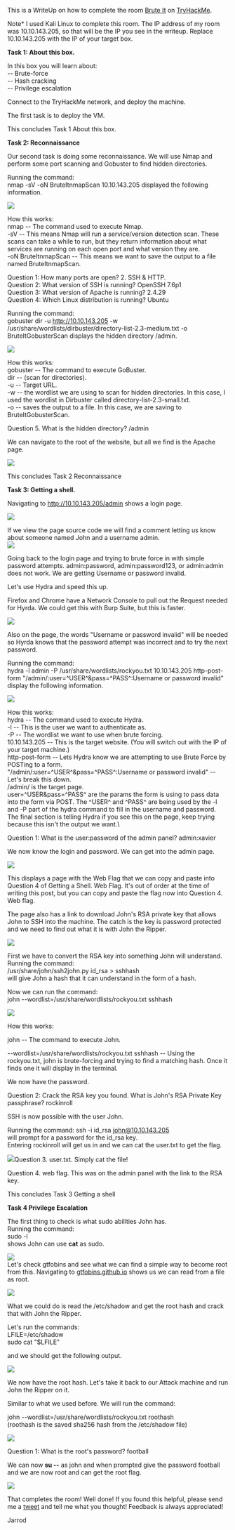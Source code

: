 This is a WriteUp on how to complete the room [Brute It](https://tryhackme.com/room/bruteit) on [TryHackMe](https://tryhackme.com).

Note* I used Kali Linux to complete this room. The IP address of my room was 10.10.143.205, so that will be the IP you see in the writeup. Replace 10.10.143.205 with the IP of your target box.

**Task 1: About this box.**

In this box you will learn about:\
-- Brute-force\
-- Hash cracking\
-- Privilege escalation

Connect to the TryHackMe network, and deploy the machine.

The first task is to deploy the VM.

This concludes Task 1 About this box.

**Task 2: Reconnaissance**

Our second task is doing some reconnaissance. We will use Nmap and perform some port scanning and Gobuster to find hidden directories.

Running the command:\
nmap -sV -oN BruteItnmapScan 10.10.143.205 displayed the following information.

![](https://jarrodrizor.com/wp-content/uploads/2021/04/BruteItNmapScan.png)

How this works:\
nmap -- The command used to execute Nmap.\
-sV -- This means Nmap will run a service/version detection scan. These scans can take a while to run, but they return information about what services are running on each open port and what version they are.\
-oN BruteItnmapScan -- This means we want to save the output to a file named BruteItnmapScan.

Question 1: How many ports are open? 2. SSH & HTTP.\
Question 2: What version of SSH is running? OpenSSH 7.6p1\
Question 3: What version of Apache is running? 2.4.29\
Question 4: Which Linux distribution is running? Ubuntu

Running the command:\
gobuster dir -u http://10.10.143.205 -w /usr/share/wordlists/dirbuster/directory-list-2.3-medium.txt -o BruteItGobusterScan displays the hidden directory /admin.

![](https://jarrodrizor.com/wp-content/uploads/2021/04/BruteItGobusterScan.png)

How this works:\
gobuster -- The command to execute GoBuster.\
dir -- (scan for directories).\
-u -- Target URL.\
-w -- the wordlist we are using to scan for hidden directories. In this case, I used the wordlist in Dirbuster called directory-list-2.3-small.txt.\
-o -- saves the output to a file. In this case, we are saving to BruteItGobusterScan.

Question 5. What is the hidden directory? /admin

We can navigate to the root of the website, but all we find is the Apache page.

![](https://jarrodrizor.com/wp-content/uploads/2021/04/BruteItRootWebPageScreenShot.png)

This concludes Task 2 Reconnaissance

**Task 3: Getting a shell.**

Navigating to http://10.10.143.205/admin shows a login page.

![](https://jarrodrizor.com/wp-content/uploads/2021/04/BruteItAdminPage.png)

If we view the page source code we will find a comment letting us know about someone named John and a username admin.\
![](https://jarrodrizor.com/wp-content/uploads/2021/04/BruteItAdminPageSource.png)

Going back to the login page and trying to brute force in with simple password attempts. admin:password, admin:password123, or admin:admin does not work. We are getting Username or password invalid.

Let's use Hydra and speed this up.

Firefox and Chrome have a Network Console to pull out the Request needed for Hyrda. We could get this with Burp Suite, but this is faster.

![](https://jarrodrizor.com/wp-content/uploads/2021/04/BruteItNetworkRequest.png)

Also on the page, the words "Username or password invalid" will be needed so Hyrda knows that the password attempt was incorrect and to try the next password.

Running the command:\
hydra -l admin -P /usr/share/wordlists/rockyou.txt 10.10.143.205 http-post-form "/admin/:user=^USER^&pass=^PASS^:Username or password invalid" display the following information.

![](https://jarrodrizor.com/wp-content/uploads/2021/04/BruteItHydraScreenshot.png)

How this works:\
hydra -- The command used to execute Hydra.\
-l -- This is the user we want to authenticate as.\
-P -- The wordlist we want to use when brute forcing.\
10.10.143.205 -- This is the target website. (You will switch out with the IP of your target machine.)\
http-post-form -- Lets Hydra know we are attempting to use Brute Force by\
POSTing to a form.\
"/admin/:user=^USER^&pass=^PASS^:Username or password invalid" -- Let's break this down.\
/admin/ is the target page.\
user=^USER&pass=^PASS^ are the params the form is using to pass data into the form via POST. The ^USER^ and ^PASS^ are being used by the -l and -P part of the hydra command to fill in the username and password.\
The final section is telling Hydra if you see this on the page, keep trying because this isn't the output we want.\

Question 1: What is the user:password of the admin panel? admin:xavier

We now know the login and password. We can get into the admin page.

![](https://jarrodrizor.com/wp-content/uploads/2021/04/BruteItAdminLoggedIn.png)

This displays a page with the Web Flag that we can copy and paste into Question 4 of Getting a Shell. Web Flag. It's out of order at the time of writing this post, but you can copy and paste the flag now into Question 4. Web flag.

The page also has a link to download John's RSA private key that allows John to SSH into the machine. The catch is the key is password protected and we need to find out what it is with John the Ripper.

![](https://jarrodrizor.com/wp-content/uploads/2021/04/BruteItJohnKeyScreenshot.png)

First we have to convert the RSA key into something John will understand.\
Running the command:\
/usr/share/john/ssh2john.py id_rsa > sshhash\
will give John a hash that it can understand in the form of a hash.

Now we can run the command:\
john --wordlist=/usr/share/wordlists/rockyou.txt sshhash

![](https://jarrodrizor.com/wp-content/uploads/2021/04/BruteItJohn.png)

How this works:

john -- The command to execute John.

--wordlist=/usr/share/wordlists/rockyou.txt sshhash -- Using the rockyou.txt, john is brute-forcing and trying to find a matching hash. Once it finds one it will display in the terminal.

We now have the password.

Question 2: Crack the RSA key you found. What is John's RSA Private Key passphrase? rockinroll

SSH is now possible with the user John.

Running the command: ssh -i id_rsa john@10.10.143.205\
will prompt for a password for the id_rsa key.\
Entering rockinroll will get us in and we can cat the user.txt to get the flag.

![](https://jarrodrizor.com/wp-content/uploads/2021/04/BruteItUserFlag.png)Question 3. user.txt. Simply cat the file!

Question 4. web flag. This was on the admin panel with the link to the RSA key.

This concludes Task 3 Getting a shell

**Task 4 Privilege Escalation**

The first thing to check is what sudo abilities John has.\
Running the command:\
sudo -l\
shows John can use **cat** as sudo.

![](https://jarrodrizor.com/wp-content/uploads/2021/04/BruteItJohnsudocommandsScreenshot.png)\
Let's check gtfobins and see what we can find a simple way to become root from this. Navigating to [gtfobins.github.io](https://gtfobins.github.io/gtfobins/cat/#sudo) shows us we can read from a file as root.

![](https://jarrodrizor.com/wp-content/uploads/2021/04/BruteItCatSudo.png)

What we could do is read the /etc/shadow and get the root hash and crack that with John the Ripper.

Let's run the commands:\
LFILE=/etc/shadow\
sudo cat "$LFILE"

and we should get the following output.

![](https://jarrodrizor.com/wp-content/uploads/2021/04/BruteItShadowFile.png)

We now have the root hash. Let's take it back to our Attack machine and run John the Ripper on it.

Similar to what we used before. We will run the command:

john --wordlist=/usr/share/wordlists/rockyou.txt roothash\
(roothash is the saved sha256 hash from the /etc/shadow file)

![](https://jarrodrizor.com/wp-content/uploads/2021/04/BruteItRootPassword.png)

Question 1: What is the root's password? football

We can now **su --** as john and when prompted give the password football and we are now root and can get the root flag.

![](https://jarrodrizor.com/wp-content/uploads/2021/04/BruteItRootFlag.png)

That completes the room! Well done! If you found this helpful, please send me a [tweet](https://twitter.com/JarrodR87) and tell me what you thought! Feedback is always appreciated!

Jarrod
